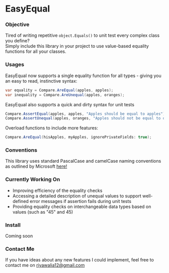 # EasyEqual
### Objective
Tired of writing repetitive `object.Equals()` to unit test every complex class you define? <br>
Simply include this library in your project to use value-based equality functions for all your classes.  

### Usages

EasyEqual now supports a single equality function for all types - giving you an easy to read, instinctive syntax:
``` C#
var equality = Compare.AreEqual(apples, apples);
var inequality = Compare.AreUnequal(apples, oranges); 
```
EasyEqual also supports a quick and dirty syntax for unit tests 
``` C#
Compare.AssertEqual(apples, apples, "Apples should be equal to apples"); 
Compare.AssertUnequal(apples, oranges, "Apples should not be equal to oranges"); 
```

Overload functions to include more features: 
```C#
Compare.AreEqual(hisApples, myApples, ignorePrivateFields: true); 
```
### Conventions 
This library uses standard PascalCase and camelCase naming conventions as outlined by Microsoft [here!](https://docs.microsoft.com/en-us/dotnet/standard/design-guidelines/capitalization-conventions) 
### Currently Working On
 * Improving efficiency of the equality checks 
 * Accessing a detailed description of unequal values to support well-defined error messages if assertion fails during unit tests 
 * Providing equality checks on interchangeable data types based on values (such as "45" and 45)
### Install
Coming soon
### Contact Me 
If you have ideas about any new features I could implement, feel free to contact me on riyawalia12@gmail.com 
